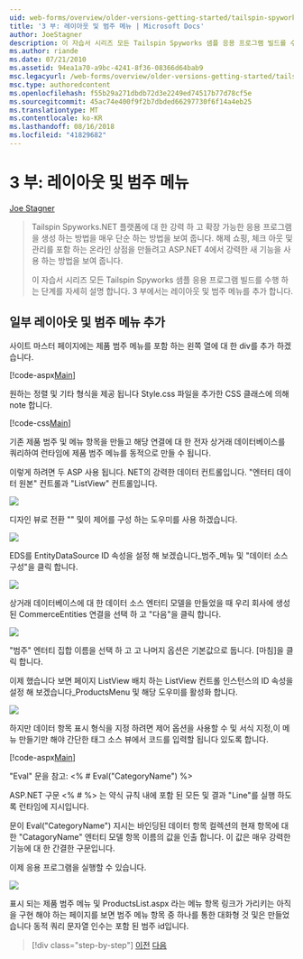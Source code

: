 ```yaml
---
uid: web-forms/overview/older-versions-getting-started/tailspin-spyworks/tailspin-spyworks-part-3
title: '3 부: 레이아웃 및 범주 메뉴 | Microsoft Docs'
author: JoeStagner
description: 이 자습서 시리즈 모든 Tailspin Spyworks 샘플 응용 프로그램 빌드를 수행 하는 단계를 자세히 설명 합니다. 3 부에서는 레이아웃 및 범주 메뉴를 추가 합니다.
ms.author: riande
ms.date: 07/21/2010
ms.assetid: 94ea1a70-a9bc-4241-8f36-08366d64bab9
msc.legacyurl: /web-forms/overview/older-versions-getting-started/tailspin-spyworks/tailspin-spyworks-part-3
msc.type: authoredcontent
ms.openlocfilehash: f55b29a271dbdb72d3e2249ed74517b77d78cf5e
ms.sourcegitcommit: 45ac74e400f9f2b7dbded66297730f6f14a4eb25
ms.translationtype: MT
ms.contentlocale: ko-KR
ms.lasthandoff: 08/16/2018
ms.locfileid: "41829682"
---
```

<a name="part-3-layout-and-category-menu"></a>3 부: 레이아웃 및 범주 메뉴
====================
[Joe Stagner](https://github.com/JoeStagner)

> Tailspin Spyworks.NET 플랫폼에 대 한 강력 하 고 확장 가능한 응용 프로그램을 생성 하는 방법을 매우 단순 하는 방법을 보여 줍니다. 해제 쇼핑, 체크 아웃 및 관리를 포함 하는 온라인 상점을 만들려고 ASP.NET 4에서 강력한 새 기능을 사용 하는 방법을 보여 줍니다.
> 
> 이 자습서 시리즈 모든 Tailspin Spyworks 샘플 응용 프로그램 빌드를 수행 하는 단계를 자세히 설명 합니다. 3 부에서는 레이아웃 및 범주 메뉴를 추가 합니다.


## <a id="_Toc260221669"></a>  일부 레이아웃 및 범주 메뉴 추가

사이트 마스터 페이지에는 제품 범주 메뉴를 포함 하는 왼쪽 열에 대 한 div를 추가 하겠습니다.

[!code-aspx[Main](tailspin-spyworks-part-3/samples/sample1.aspx)]

원하는 정렬 및 기타 형식을 제공 됩니다 Style.css 파일을 추가한 CSS 클래스에 의해 note 합니다.

[!code-css[Main](tailspin-spyworks-part-3/samples/sample2.css)]

기존 제품 범주 및 메뉴 항목을 만들고 해당 연결에 대 한 전자 상거래 데이터베이스를 쿼리하여 런타임에 제품 범주 메뉴를 동적으로 만들 수 됩니다.

이렇게 하려면 두 ASP 사용 됩니다. NET의 강력한 데이터 컨트롤입니다. "엔터티 데이터 원본" 컨트롤과 "ListView" 컨트롤입니다.

![](tailspin-spyworks-part-3/_static/image1.jpg)

디자인 뷰로 전환 "" 및이 제어를 구성 하는 도우미를 사용 하겠습니다.

![](tailspin-spyworks-part-3/_static/image2.jpg)

EDS를 EntityDataSource ID 속성을 설정 해 보겠습니다\_범주\_메뉴 및 "데이터 소스 구성"을 클릭 합니다.

![](tailspin-spyworks-part-3/_static/image3.jpg)

상거래 데이터베이스에 대 한 데이터 소스 엔터티 모델을 만들었을 때 우리 회사에 생성 된 CommerceEntities 연결을 선택 하 고 "다음"을 클릭 합니다.

![](tailspin-spyworks-part-3/_static/image4.jpg)

"범주" 엔터티 집합 이름을 선택 하 고 고 나머지 옵션은 기본값으로 둡니다. [마침]을 클릭 합니다.

이제 했습니다 보면 페이지 ListView 배치 하는 ListView 컨트롤 인스턴스의 ID 속성을 설정 해 보겠습니다\_ProductsMenu 및 해당 도우미를 활성화 합니다.

![](tailspin-spyworks-part-3/_static/image5.jpg)

하지만 데이터 항목 표시 형식을 지정 하려면 제어 옵션을 사용할 수 및 서식 지정,이 메뉴 만들기만 해야 간단한 태그 소스 뷰에서 코드를 입력할 됩니다 있도록 합니다.

[!code-aspx[Main](tailspin-spyworks-part-3/samples/sample3.aspx)]

"Eval" 문을 참고: &lt;% # Eval("CategoryName") %&gt;

ASP.NET 구문 &lt;% # %&gt; 는 약식 규칙 내에 포함 된 모든 및 결과 "Line"를 실행 하도록 런타임에 지시입니다.

문이 Eval("CategoryName") 지시는 바인딩된 데이터 항목 컬렉션의 현재 항목에 대 한 "CatagoryName" 엔터티 모델 항목 이름의 값을 인출 합니다. 이 값은 매우 강력한 기능에 대 한 간결한 구문입니다.

이제 응용 프로그램을 실행할 수 있습니다.

![](tailspin-spyworks-part-3/_static/image6.jpg)

표시 되는 제품 범주 메뉴 및 ProductsList.aspx 라는 메뉴 항목 링크가 가리키는 아직을 구현 해야 하는 페이지를 보면 범주 메뉴 항목 중 하나를 통한 대화형 것 및은 만들었습니다 동적 쿼리 문자열 인수는 포함 된  범주 id입니다.

> [!div class="step-by-step"]
> [이전](tailspin-spyworks-part-2.md)
> [다음](tailspin-spyworks-part-4.md)
